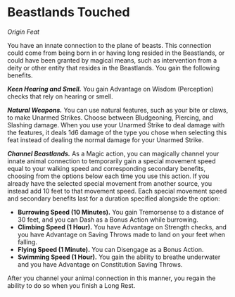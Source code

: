 # Beastlands Touched

_Origin Feat_

You have an innate connection to the plane of beasts. This connection could come from being born in or having long resided in the Beastlands, or could have been granted by magical means, such as intervention from a deity or other entity that resides in the Beastlands. You gain the following benefits.

_**Keen Hearing and Smell.**_ You gain Advantage on Wisdom (Perception) checks that rely on hearing or smell.

_**Natural Weapons.**_ You can use natural features, such as your bite or claws, to make Unarmed Strikes. Choose between Bludgeoning, Piercing, and Slashing damage. When you use your Unarmed Strike to deal damage with the features, it deals 1d6 damage of the type you chose when selecting this feat instead of dealing the normal damage for your Unarmed Strike.

_**Channel Beastlands.**_ As a Magic action, you can magically channel your innate animal connection to temporarily gain a special movement speed equal to your walking speed and corresponding secondary benefits, choosing from the options below each time you use this action. If you already have the selected special movement from another source, you instead add 10 feet to that movement speed. Each special movement speed and secondary benefits last for a duration specified alongside the option:

- **Burrowing Speed (10 Minutes).** You gain Tremorsense to a distance of 30 feet, and you can Dash as a Bonus Action while burrowing.
- **Climbing Speed (1 Hour).** You have Advantage on Strength checks, and you have Advantage on Saving Throws made to land on your feet when falling.
- **Flying Speed (1 Minute).** You can Disengage as a Bonus Action.
- **Swimming Speed (1 Hour).** You gain the ability to breathe underwater and you have Advantage on Constitution Saving Throws.

After you channel your animal connection in this manner, you regain the ability to do so when you finish a Long Rest.

